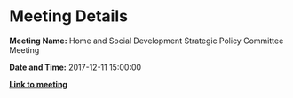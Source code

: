 # Meeting Details

**Meeting Name:** Home and Social Development Strategic Policy Committee Meeting

**Date and Time:** 2017-12-11 15:00:00

**<a href="https://www.limerick.ie/council/whats-on/home-and-social-development-strategic-policy-committee-meeting-6" target="_blank">Link to meeting</a>**
